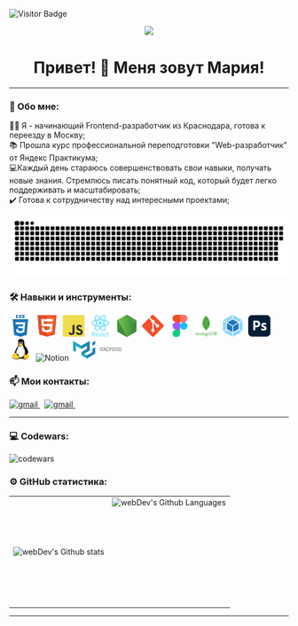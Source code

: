 ![Visitor Badge](https://visitor-badge.laobi.icu/badge?page_id=marusillda)
<div id="header" align="center">
  <img src="https://media.giphy.com/media/3kPDmoWdBpQPNhCnUG/giphy.gif" width="190"/> 
</div> 
 <h1 align="center"> Привет! 👋 Меня зовут Мария! </h1>
 
---  

 ### :memo: Обо мне:
 
:woman_technologist: Я - начинающий Frontend-разработчик из Краснодара, готова к переезду в Москву;<br>
:books: Прошла курс профессиональной переподготовки "Web-разработчик" от Яндекс Практикума;<br> 
:computer:Каждый день стараюсь совершенствовать свои навыки, получать новые знания. Стремлюсь писать понятный код, который будет легко поддерживать и масштабировать;<br> 
:heavy_check_mark: Готова к сотрудничеству над интересными проектами;<br>

 

<p align="center"> 
 <img width="600" src="images/github-snake.svg" alt="snake"/>
</p>





### :hammer_and_wrench: Навыки и инструменты:
<div>
  <img src="https://github.com/devicons/devicon/blob/master/icons/css3/css3-plain-wordmark.svg"  title="CSS3" alt="CSS" width="40" height="40"/>&nbsp;
  <img src="https://github.com/devicons/devicon/blob/master/icons/html5/html5-original.svg" title="HTML5" alt="HTML" width="40" height="40"/>&nbsp;
  <img src="https://github.com/devicons/devicon/blob/master/icons/javascript/javascript-original.svg" title="JavaScript" alt="JavaScript" width="40" height="40"/>&nbsp;
  <img src="https://github.com/devicons/devicon/blob/master/icons/react/react-original-wordmark.svg" title="React" alt="React" width="40" height="40"/>&nbsp;
   <img src="https://github.com/devicons/devicon/blob/master/icons/nodejs/nodejs-original.svg" title="nodejs" alt="nodejs" width="40" height="40"/>&nbsp
   <img src="https://github.com/devicons/devicon/blob/master/icons/git/git-original.svg" title="git" alt="git" width="40" height="40"/>&nbsp
  <img src="https://raw.githubusercontent.com/devicons/devicon/1119b9f84c0290e0f0b38982099a2bd027a48bf1/icons/figma/figma-original.svg" title="Figma" alt="Figma" width="40" height="40"/>&nbsp;
  <img src="https://raw.githubusercontent.com/devicons/devicon/1119b9f84c0290e0f0b38982099a2bd027a48bf1/icons/mongodb/mongodb-plain-wordmark.svg" title="Mongodb" alt="Mongodb" width="40" height="40"/>&nbsp;
 <img src="https://github.com/devicons/devicon/blob/master/icons/webpack/webpack-original.svg" title="Webpack"  alt="Webpack" width="40" height="40"/>&nbsp;
    <img src="https://github.com/devicons/devicon/blob/master/icons/photoshop/photoshop-plain.svg" title="photoshop" alt="photoshop" width="40" height="40"/>&nbsp;
    <img src="https://github.com/devicons/devicon/blob/master/icons/linux/linux-original.svg" title="linux" alt="linux" width="40" height="40"/>&nbsp;
  <img src="https://upload.wikimedia.org/wikipedia/commons/e/e9/Notion-logo.svg" title="Notion" alt="Notion" width="40" height="40"/>&nbsp;
   <img src="https://github.com/devicons/devicon/blob/master/icons/materialui/materialui-original.svg" title="MaterialUI" alt="MaterialUI" width="40" height="40"/>&nbsp;
    <img src="https://raw.githubusercontent.com/devicons/devicon/1119b9f84c0290e0f0b38982099a2bd027a48bf1/icons/express/express-original-wordmark.svg"  title="Express" alt="Express" width="40" height="40"/>&nbsp;
</div>





### :mailbox: Мои контакты:

  <div id="badges">
    <a href="https://t.me/marusillda" target="_blank">
      <img src="https://cdn.iconscout.com/icon/free/png-512/free-telegram-1868973-1583137.png?f=avif&w=256" width="40" height="40" alt="gmail" />
    </a>&nbsp;
      <a href="mailto:maria.dobrorodnova@gmail.com" target="_blank">
      <img src="https://cdn.iconscout.com/icon/free/png-512/free-gmail-3521453-2944897.png?f=avif&w=256" width="40" height="40" alt="gmail" />
    </a>&nbsp;
  </div>


---
### 💻 Codewars:

![codewars](https://www.codewars.com/users/marusillda/badges/large)

### ⚙️ GitHub статистика:  

<table>
  <tr>
    <td>
      <img align="left" src="http://github-readme-streak-stats.herokuapp.com?user=marusillda&theme=dark&background=000000" alt="webDev's Github stats" />
    </td>
    <td>
      <img height="195px" align="right" alt="webDev's Github Languages" src="https://github-readme-stats-sigma-five.vercel.app/api/top-langs/?username=marusillda&layout=compact&theme=vision-friendly-dark" />
    </td>
  </tr>
</table>

---






